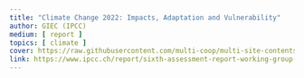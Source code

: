 ```yaml
---
title: "Climate Change 2022: Impacts, Adaptation and Vulnerability"
author: GIEC (IPCC)
medium: [ report ]
topics: [ climate ]
cover: https://raw.githubusercontent.com/multi-coop/multi-site-contents/main/texts/ressources/images/IPCC-GIEC.png
link: https://www.ipcc.ch/report/sixth-assessment-report-working-group-ii/
---
```


